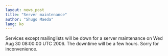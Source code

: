 ```yaml
---
layout: news_post
title: "Server maintenance"
author: "Shugo Maeda"
lang: ko
---
```


Services except mailinglists will be down for a server maintenance on
Wed Aug 30 08:00:00 UTC 2006. The downtime will be a few hours. Sorry
for inconvenience.

